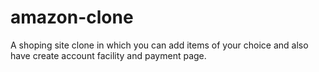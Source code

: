 # amazon-clone
A shoping site clone in which you can add items of your choice and also have create account facility and payment page.
